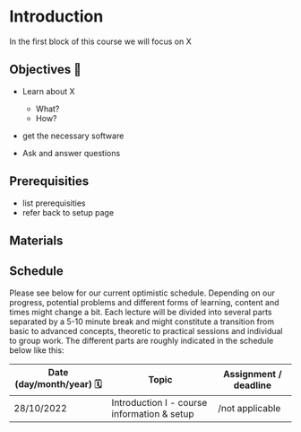 # Introduction 

In the first block of this course we will focus on X

## Objectives 📍
- Learn about X
    - What?
    - How?
 
- get the necessary software  
- Ask and answer questions


## Prerequisities

- list prerequisities
- refer back to setup page

## Materials 


## Schedule

Please see below for our current optimistic schedule. Depending on our progress, potential problems and different forms of learning, content and times might change a bit. Each lecture will be divided into several parts separated by a 5-10 minute break and might constitute a transition from basic to advanced concepts, theoretic to practical sessions and individual to group work. The different parts are roughly indicated in the schedule below like this:



| Date (day/month/year) 🗓         | Topic   | Assignment / deadline |
|--------------|-----------|------------|
| 28/10/2022 | Introduction I - course information & setup  | /not applicable |
